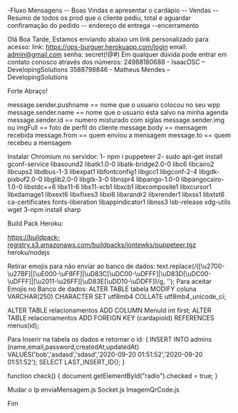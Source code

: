 -Fluxo Mensagens
    -- Boas Vindas e apresentar o cardápio
    -- Vendas
    -- Resumo de todos os prod que o cliente pediu, total e aguardar confiramação do pedido
    -- endereço de entrega
    --encerramento


Olá Boa Tarde, 
Estamos enviando abaixo um link personalizado para acesso:
link: https://ops-burguer.herokuapp.com/login
email: admin@gmail.com
senha: secret(!@#)
Em qualquer dúvida pode entrar em contato conosco através dos números:
24988180688 - IsaacDSC – DevelopingSolutions
3588798846 - Matheus Mendes – DevelopingSolutions

Forte Abraço!


message.sender.pushname == nome que o usuario colocou no seu wpp
message.sender.name == nome que o usuario esta salvo na minha agenda
message.sender.id == numero misturado com siglas
message.sender.img ou imgFull == foto de perfil do cliente
message.body == mensagem recebida
message.from == quem enviou a mensagem
message.to == quem recebeu a mensagem


Instalar Chromium no servidor:
    1- npm i puppeteer
    2- sudo apt-get install gconf-service libasound2 libatk1.0-0 libatk-bridge2.0-0 libc6 libcairo2 libcups2 libdbus-1-3 libexpat1 libfontconfig1 libgcc1 libgconf-2-4 libgdk-pixbuf2.0-0 libglib2.0-0 libgtk-3-0 libnspr4 libpango-1.0-0 libpangocairo-1.0-0 libstdc++6 libx11-6 libx11-xcb1 libxcb1 libxcomposite1 libxcursor1 libxdamage1 libxext6 libxfixes3 libxi6 libxrandr2 libxrender1 libxss1 libxtst6 ca-certificates fonts-liberation libappindicator1 libnss3 lsb-release xdg-utils wget
    3-npm install sharp


Build Pack Heroku:

https://buildpack-registry.s3.amazonaws.com/buildpacks/jontewks/puppeteer.tgz
heroku/nodejs


Retirar emojis para não enviar ao banco de dados: text.replace(/([\u2700-\u27BF]|[\uE000-\uF8FF]|\uD83C[\uDC00-\uDFFF]|\uD83D[\uDC00-\uDFFF]|[\u2011-\u26FF]|\uD83E[\uDD10-\uDDFF])/g, '');
Para aceitar Emojis no Banco de dados: ALTER TABLE tabela MODIFY coluna VARCHAR(250) CHARACTER SET utf8mb4 COLLATE utf8mb4_unicode_ci;


ALTER TABLE relacionamentos ADD COLUMN MenuId int first;
ALTER TABLE relacionamentos ADD FOREIGN KEY (cardapioId) REFERENCES menus(id);

Para Inserir na tabela os dados e retornar o id: {
    INSERT INTO  admins (name,email,password,createdAt,updatedAt)
    VALUES('bob','asdasd','sdasd','2020-09-20 01:51:52','2020-09-20 01:51:52');
    SELECT LAST_INSERT_ID();
}



function check() {
  document.getElementById("radio").checked = true;
}

Mudar o Ip enviaMensagem.js Socket.js ImagemQrCode.js


Fim